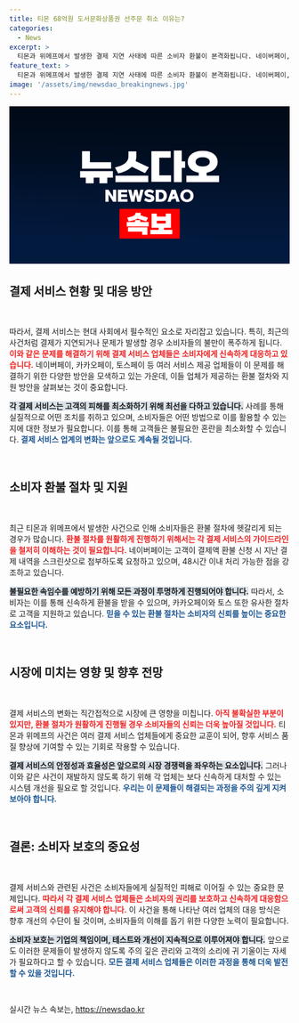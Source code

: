 ```yaml
---
title: 티몬 68억원 도서문화상품권 선주문 취소 이유는?
categories:
  - News
excerpt: >
  티몬과 위메프에서 발생한 결제 지연 사태에 따른 소비자 환불이 본격화됩니다. 네이버페이, 카카오페이, 토스, 페이코 등 결제 서비스들이 신속한 환불 절차를 마련해 고객 피해를 최소화하겠다고 밝혀 이목이 집중되고 있습니다.
feature_text: >
  티몬과 위메프에서 발생한 결제 지연 사태에 따른 소비자 환불이 본격화됩니다. 네이버페이, 카카오페이, 토스, 페이코 등 결제 서비스들이 신속한 환불 절차를 마련해 고객 피해를 최소화하겠다고 밝혀 이목이 집중되고 있습니다.
image: '/assets/img/newsdao_breakingnews.jpg'
---
```


<p><img src="/assets/img/newsdao_breakingnews.jpg" alt="pcversion 속보" /></p>

<h2 data-ke-size="size26">결제 서비스 현황 및 대응 방안</h2>

<p data-ke-size="size16">&nbsp;</p>

<p>따라서, 결제 서비스는 현대 사회에서 필수적인 요소로 자리잡고 있습니다. 특히, 최근의 사건처럼 결제가 지연되거나 문제가 발생할 경우 소비자들의 불만이 폭주하게 됩니다. <b><span style="color: #ee2323;">이와 같은 문제를 해결하기 위해 결제 서비스 업체들은 소비자에게 신속하게 대응하고 있습니다.</span></b> 네이버페이, 카카오페이, 토스페이 등 여러 서비스 제공 업체들이 이 문제를 해결하기 위한 다양한 방안을 모색하고 있는 가운데, 이들 업체가 제공하는 환불 절차와 지원 방안을 살펴보는 것이 중요합니다. </p>

<p><b><span style="background-color: #21538527;">각 결제 서비스는 고객의 피해를 최소화하기 위해 최선을 다하고 있습니다.</span></b> 사례를 통해 실질적으로 어떤 조치를 취하고 있으며, 소비자들은 어떤 방법으로 이를 활용할 수 있는지에 대한 정보가 필요합니다. 이를 통해 고객들은 불필요한 혼란을 최소화할 수 있습니다. <b><span style="color: #1a5490;">결제 서비스 업계의 변화는 앞으로도 계속될 것입니다.</span></b></p>

<p data-ke-size="size16">&nbsp;</p>

<h2 data-ke-size="size26">소비자 환불 절차 및 지원</h2>

<p data-ke-size="size16">&nbsp;</p>

<p>최근 티몬과 위메프에서 발생한 사건으로 인해 소비자들은 환불 절차에 헷갈리게 되는 경우가 많습니다. <b><span style="color: #ee2323;">환불 절차를 원활하게 진행하기 위해서는 각 결제 서비스의 가이드라인을 철저히 이해하는 것이 필요합니다.</span></b> 네이버페이는 고객이 결제액 환불 신청 시 지난 결제 내역을 스크린샷으로 첨부하도록 요청하고 있으며, 48시간 이내 처리 가능한 점을 강조하고 있습니다. </p>

<p><b><span style="background-color: #21538527;">불필요한 속임수를 예방하기 위해 모든 과정이 투명하게 진행되어야 합니다.</span></b> 따라서, 소비자는 이를 통해 신속하게 환불을 받을 수 있으며, 카카오페이와 토스 또한 유사한 절차로 고객을 지원하고 있습니다. <b><span style="color: #1a5490;">믿을 수 있는 환불 절차는 소비자의 신뢰를 높이는 중요한 요소입니다.</span></b></p>

<p data-ke-size="size16">&nbsp;</p>

<h2 data-ke-size="size26">시장에 미치는 영향 및 향후 전망</h2>

<p data-ke-size="size16">&nbsp;</p>

<p>결제 서비스의 변화는 직간접적으로 시장에 큰 영향을 미칩니다. <b><span style="color: #ee2323;">아직 불확실한 부분이 있지만, 환불 절차가 원활하게 진행될 경우 소비자들의 신뢰는 더욱 높아질 것입니다.</span></b> 티몬과 위메프의 사건은 여러 결제 서비스 업체들에게 중요한 교훈이 되어, 향후 서비스 품질 향상에 기여할 수 있는 기회로 작용할 수 있습니다.</p>

<p><b><span style="background-color: #21538527;">결제 서비스의 안정성과 효율성은 앞으로의 시장 경쟁력을 좌우하는 요소입니다.</span></b> 그러나 이와 같은 사건이 재발하지 않도록 하기 위해 각 업체는 보다 신속하게 대처할 수 있는 시스템 개선을 필요로 할 것입니다. <b><span style="color: #1a5490;">우리는 이 문제들이 해결되는 과정을 주의 깊게 지켜보아야 합니다.</span></b></p>

<p data-ke-size="size16">&nbsp;</p>

<h2 data-ke-size="size26">결론: 소비자 보호의 중요성</h2>

<p data-ke-size="size16">&nbsp;</p>

<p>결제 서비스와 관련된 사건은 소비자들에게 실질적인 피해로 이어질 수 있는 중요한 문제입니다. <b><span style="color: #ee2323;">따라서 각 결제 서비스 업체들은 소비자의 권리를 보호하고 신속하게 대응함으로써 고객의 신뢰를 유지해야 합니다.</span></b> 이 사건을 통해 나타난 여러 업체의 대응 방식은 향후 개선의 수단이 될 것이며, 소비자들의 이해를 돕기 위한 다양한 노력이 필요합니다. </p>

<p><b><span style="background-color: #21538527;">소비자 보호는 기업의 책임이며, 테스트와 개선이 지속적으로 이루어져야 합니다.</span></b> 앞으로도 이러한 문제들이 발생하지 않도록 주의 깊은 관리와 고객의 소리에 귀 기울이는 자세가 필요하다고 할 수 있습니다. <b><span style="color: #1a5490;">모든 결제 서비스 업체들은 이러한 과정을 통해 더욱 발전할 수 있을 것입니다.</span></b></p>

<p data-ke-size="size16">&nbsp;</p>
실시간 뉴스 속보는, <a href="https://newsdao.kr" rel="dofollow">https://newsdao.kr</a>


